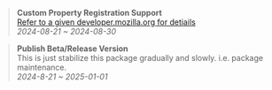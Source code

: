 > __Custom Property Registration Support__<br>
> [Refer to a given developer.mozilla.org for detiails](https://developer.mozilla.org/en-US/docs/Web/CSS/Using_CSS_custom_properties)<br>
> _2024-08-21 ~ 2024-08-30_

> __Publish Beta/Release Version__<br>
> This is just stabilize this package gradually and slowly. i.e. package maintenance.<br>
> _2024-8-21 ~ 2025-01-01_